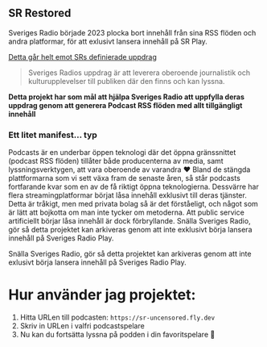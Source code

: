 ## SR Restored

Sveriges Radio började 2023 plocka bort innehåll från sina RSS flöden och andra platformar, för att exlusivt lansera innehåll på SR Play.

[Detta går helt emot SRs definierade uppdrag](https://sverigesradio.se/artikel/vart-uppdrag)

> Sveriges Radios uppdrag är att leverera oberoende journalistik och kulturupplevelser till publiken där den finns och kan lyssna.

**Detta projekt har som mål att hjälpa Sveriges Radio att uppfylla deras uppdrag genom att generera Podcast RSS flöden med allt tillgängligt innehåll**

### Ett litet manifest... typ

Podcasts är en underbar öppen teknologi där det öppna gränssnittet (podcast RSS flöden) tillåter både producenterna av media, samt lyssningsverktygen, att vara oberoende av varandra ❤️ Bland de stängda plattformarna som vi sett växa fram de senaste åren, så står podcasts fortfarande kvar som en av de få riktigt öppna teknologierna. Dessvärre har flera streamingplatformar börjat låsa innehåll exklusivt till deras tjänster. Detta är tråkigt, men med privata bolag så är det förståeligt, och något som är lätt att bojkotta om man inte tycker om metoderna. Att public service artificiellt börjar låsa innehåll är dock förbryllande. Snälla Sveriges Radio, gör så detta projektet kan arkiveras genom att inte exklusivt börja lansera innehåll på Sveriges Radio Play.

Snälla Sveriges Radio, gör så detta projektet kan arkiveras genom att inte exlusivt börja lansera innehåll på Sveriges Radio Play.

# Hur använder jag projektet:

1. Hitta URLen till podcasten: `https://sr-uncensored.fly.dev`
2. Skriv in URLen i valfri podcastspelare
3. Nu kan du fortsätta lyssna på podden i din favoritspelare 🎉
